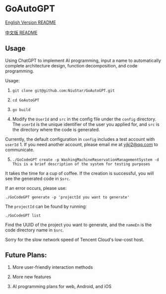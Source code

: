 # GoAutoGPT

[English Version README](./README_EN.md)

[中文版 README](README.md)

## Usage

Using ChatGPT to implement AI programming, input a name to automatically complete architecture design, function decomposition, and code programming.

Usage:

1. `git clone git@github.com:NiuStar/GoAutoGPT.git`

2. `cd GoAutoGPT`

3. `go build`

4. Modify the `UserId` and `src` in the config file under the `config` directory. The `userId` is the unique identifier of the user you applied for, and `src` is the directory where the code is generated.

Currently, the default configuration in `config` includes a test account with `userId` 1. If you need another account, please email me at yjkj2@qq.com to communicate.

5. `./GoCodeGPT create -p WashingMachineReservationManagementSystem -d This is a brief description of the system for testing purposes`

It takes the time for a cup of coffee. If the creation is successful, you will see the generated code in `$src`.

If an error occurs, please use:

`./GoCodeGPT generate -p 'projectId you want to generate'`

The `projectId` can be found by running:

`./GoCodeGPT list`

Find the UUID of the project you want to generate, and the `nameEn` is the code directory name in `$src`.

Sorry for the slow network speed of Tencent Cloud's low-cost host.

## Future Plans:

1. More user-friendly interaction methods

2. More new features

3. AI programming plans for web, Android, and iOS
